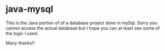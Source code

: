 # java-mysql

This is the Java portion of of a database project done in mySql.  Sorry you cannot access the actual database but I hope you can at least see some of the logic I used.

Many thanks!!
